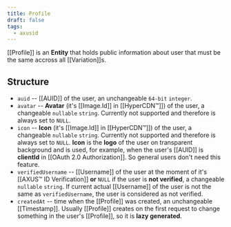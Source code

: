 ```yaml
---
title: Profile
draft: false
tags:
  - axusid
---
```

[[Profile]] is an **Entity** that holds public information about user that must be the same accross all [[Variation]]s.
## Structure
- `auid` -- [[AUID]] of the user, an unchangeable `64-bit` `integer`.
- `avatar` -- **Avatar** (it's [[Image.Id]] in [[HyperCDN™]]) of the user, a changeable `nullable` `string`. Currently not supported and therefore is always set to `NULL`.
- `icon` -- **Icon** (it's [[Image.Id]] in [[HyperCDN™]]) of the user, a changeable `nullable` `string`. Currently not supported and therefore is always set to `NULL`. **Icon** is the **logo** of the user on transparent background and is used, for example, when the user's [[AUID]] is **clientId** in [[OAuth 2.0 Authorization]]. So general users don't need this feature.
- `verifiedUsername` -- [[Username]] of the user at the moment of it's [[AXUS™ ID Verification]] **or** `NULL` if the user is **not verified**, a changeable `nullable` `string`. If current actual [[Username]] of the user is not the same as `verifiedUsername`, the user is considered as not verified.
- `createdAt` -- time when the [[Profile]] was created, an unchangeable [[Timestamp]]. Usually [[Profile]] creates on the first request to change something in the user's [[Profile]], so it is **lazy generated**.